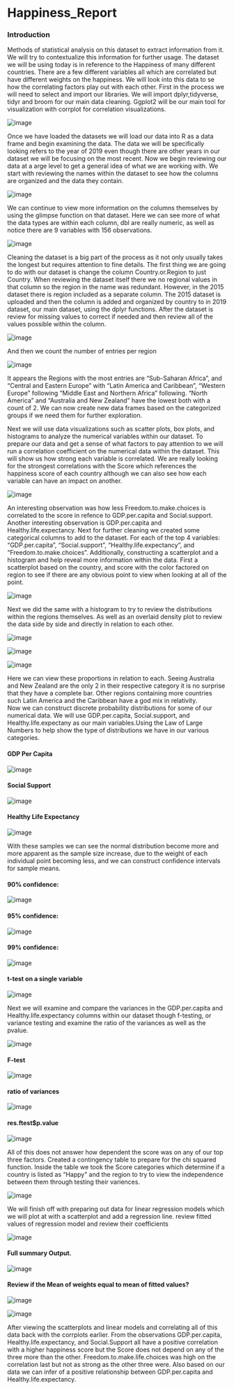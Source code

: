 # Happiness_Report

### Introduction

Methods of statistical analysis on this dataset to extract information from it. We will try to contextualize this information for further usage. The dataset we will be using today is in reference to the Happiness of many different countries. There are a few different variables all which are correlated but have different weights on the happiness. We will look into this data to se how the correlating factors play out with each other. 
First in the process we will need to select and import our libraries. We will import dplyr,tidyverse, tidyr and broom for our main data cleaning. Ggplot2 will be our main tool for visualization with corrplot for correlation visualizations. 

![image](https://user-images.githubusercontent.com/58121111/122607254-49d74700-d048-11eb-915c-02e4ae09e26a.png)

 
Once we have loaded the datasets we will load our data into R as a data frame and begin examining the data. The data we will be specifically looking refers to the year of 2019 even though there are other years in our dataset we will be focusing on the most recent.  Now we begin reviewing our data at a arge level to get a general idea of what we are working with. We start with reviewing the names within the dataset to see how the columns are organized and the data they contain.

![image](https://user-images.githubusercontent.com/58121111/122607273-5196eb80-d048-11eb-9821-1f691fbb3af9.png)
 
We can continue to view more information on the columns themselves by using the glimpse function on that dataset. Here we can see more of what the data types are within each column, dbl are really numeric, as well as notice there are 9 variables with 156 observations.

![image](https://user-images.githubusercontent.com/58121111/122607293-58bdf980-d048-11eb-87d1-5e41f0647952.png)

Cleaning the dataset is a big part of the process as it not only usually takes the longest but requires attention to fine details. The first thing we are going to do with our dataset is change the column Country.or.Region to just Country. When reviewing the dataset itself there we no regional values in that column so the region in the name was redundant. However, in the 2015 dataset there is region included as a separate column. The 2015 dataset is uploaded and then the column is added and organized by country to in 2019 dataset, our main dataset, using the dplyr functions.
After the dataset is review for missing values to correct if needed and then review all of the values possible within the column. 

 ![image](https://user-images.githubusercontent.com/58121111/122607319-5fe50780-d048-11eb-94d5-2989f315c63a.png)

 And then we count the number of entries per region 
 
 ![image](https://user-images.githubusercontent.com/58121111/122607331-65425200-d048-11eb-9c8d-b9a68f5e8843.png)
 
It appears the Regions with the most entries are “Sub-Saharan Africa”, and “Central and Eastern Europe” with “Latin America and Caribbean”, “Western Europe” following “Middle East and Northern Africa” following. “North America” and “Australia and New Zealand” have the lowest both with a count of 2.
We can now create new data frames based on the categorized groups if we need them for further exploration.




Next we will use data visualizations such as scatter plots, box plots, and histograms  to analyze the numerical variables within our dataset. To prepare our data and get a sense of what factors to pay attention to we will run a correlation coefficient on the numerical data within the dataset. This will show us how strong each variable is correlated. We are really looking for the strongest correlations with the Score which references the happiness score of each country although we can also see how each variable can have an impact on another. 
 
 ![image](https://user-images.githubusercontent.com/58121111/122607373-725f4100-d048-11eb-9680-a72cfc63d371.png)

An interesting observation was how less Freedom.to.make.choices is correlated to the score in refence to GDP.per.capita and Social.support. Another interesting observation is GDP.per.capita and Healthy.life.expectancy. Next for further cleaning we created some categorical columns to add to the dataset. For each of the top 4 variables: “GDP.per.capita”, “Social.support”, “Healthy.life.expectancy”, and “Freedom.to.make.choices”. 
Additionally, constructing a scatterplot and a histogram and help reveal more information within the data. First a scatterplot based on the country, and score with the color factored on region to see if there are any obvious point to view when looking at all of the point.
 
 ![image](https://user-images.githubusercontent.com/58121111/122607387-77bc8b80-d048-11eb-9d52-a088b021dc24.png)

Next we did the same with a histogram to try to review the distributions within the regions themselves. As well as an overlaid density plot to review the data side by side and directly in relation to each other.  

 ![image](https://user-images.githubusercontent.com/58121111/122607397-7b501280-d048-11eb-84d7-3788af6455c0.png)
 
 ![image](https://user-images.githubusercontent.com/58121111/122607421-860aa780-d048-11eb-8adc-347ce0e9fa5b.png)

![image](https://user-images.githubusercontent.com/58121111/122607426-89059800-d048-11eb-8e8c-4c5c05c7b9c3.png)
 
Here we can view these proportions in relation to each. Seeing Australia and New Zealand are the only 2 in their respective category it is no surprise that they have a complete bar. Other regions containing more countries such Latin America and the Caribbean have a god mix in relativity.  
Now we can construct discrete probability distributions for some of our numerical data. We will use GDP.per.capita, Social.support, and Healthy.life.expectany as our main variables.Using the Law of Large Numbers to help show the type of distributions we have in our various categories.

#### GDP Per Capita
 
 ![image](https://user-images.githubusercontent.com/58121111/122607447-915dd300-d048-11eb-8c41-c92c66863f2a.png)

#### Social Support

![image](https://user-images.githubusercontent.com/58121111/122607451-94f15a00-d048-11eb-8404-8d10c07e4ead.png)

#### Healthy Life Expectancy

![image](https://user-images.githubusercontent.com/58121111/122607465-99b60e00-d048-11eb-9b2b-c34cc3e3ba59.png)

 
With these samples we can see the normal distribution become more and more apparent as the sample size increase, due to the weight of each individual point becoming less, and we can construct confidence intervals for sample means. 

#### 90% confidence:
 
 ![image](https://user-images.githubusercontent.com/58121111/122607482-9f135880-d048-11eb-89f7-bc22d1f02451.png)

#### 95% confidence:
 
 ![image](https://user-images.githubusercontent.com/58121111/122607490-a20e4900-d048-11eb-912e-c26997cd5613.png)

#### 99% confidence:
 
 ![image](https://user-images.githubusercontent.com/58121111/122607498-a5a1d000-d048-11eb-99f5-8c1328d48c80.png)

#### t-test on a single variable

![image](https://user-images.githubusercontent.com/58121111/122607510-a9cded80-d048-11eb-9aaa-d4c0b5b13a0d.png)
 
Next we will examine and compare the variances in the GDP.per.capita and Healthy.life.expectancy columns within our dataset though f-testing, or variance testing and examine the ratio of the variances as well as the pvalue. 

![image](https://user-images.githubusercontent.com/58121111/122607537-b81c0980-d048-11eb-8cd0-a6abcaa7c66b.png)

####  F-test
 
 ![image](https://user-images.githubusercontent.com/58121111/122607548-bc482700-d048-11eb-88cc-232970597ce1.png)

####  ratio of variances
 
 ![image](https://user-images.githubusercontent.com/58121111/122607557-c23e0800-d048-11eb-901e-bb5516a7b8fd.png)

#### res.ftest$p.value
 
 ![image](https://user-images.githubusercontent.com/58121111/122607566-c702bc00-d048-11eb-9c03-24d53db56f19.png)

All of this does not answer how dependent the score was on any of our top three factors. Created a contingency table to prepare for the chi squared function. Inside the table we took the Score categories which determine if a country is listed as “Happy” and the region to try to view the independence between them through testing their variences.
 
 ![image](https://user-images.githubusercontent.com/58121111/122607572-cc600680-d048-11eb-9a75-bf3b8f09dbf0.png)

We will finish off with preparing out data for linear regression models which we will plot at with a scatterplot and add a regression line. 
review fitted values of regression model and review their coefficients

![image](https://user-images.githubusercontent.com/58121111/122607576-d08c2400-d048-11eb-9b86-f2da7f7abad6.png)


#### Full summary Output.


![image](https://user-images.githubusercontent.com/58121111/122607599-d71a9b80-d048-11eb-94ba-bc750d6bdbb0.png)

 
####  Review if the Mean of weights equal to mean of fitted values?
 
 ![image](https://user-images.githubusercontent.com/58121111/122607613-db46b900-d048-11eb-9695-46a8f254daf3.png)

![image](https://user-images.githubusercontent.com/58121111/122607631-deda4000-d048-11eb-9c76-4356050d4c5e.png)

After viewing the scatterplots and linear models and correlating all of this data back with the corrplots earlier. From the observations GDP.per.capita, Healthy.life.expectancy, and Social.Support all have a positive correlation with a higher happiness score but the Score does not depend on any of the three more than the other. Freedom.to.make.life.choices was high on the correlation last but not as strong as the other three were. Also based on our data we can infer of a positive relationship between GDP.per.capita and Healthy.life.expectancy. 
